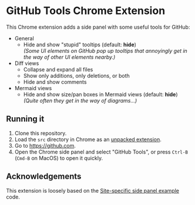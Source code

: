 # GitHub Tools Chrome Extension

This Chrome extension adds a side panel with some useful tools for GitHub:

- General
  - Hide and show "stupid" tooltips (default: **hide**)  
    _(Some UI elements on GitHub pop up tooltips that annoyingly get in the way of other UI elements nearby.)_
- Diff views
  - Collapse and expand all files
  - Show only additions, only deletions, or both
  - Hide and show comments
- Mermaid views
  - Hide and show size/pan boxes in Mermaid views (default: **hide**)  
    _(Quite often they get in the way of diagrams...)_

## Running it

1. Clone this repository.
2. Load the `src` directory in Chrome as an [unpacked extension](https://developer.chrome.com/docs/extensions/mv3/getstarted/development-basics/#load-unpacked).
3. Go to https://github.com.
4. Open the Chrome side panel and select "GitHub Tools", or press `Ctrl-B` (`Cmd-B` on MacOS) to open it quickly.

## Acknowledgements

This extension is loosely based on the [Site-specific side panel example](https://github.com/GoogleChrome/chrome-extensions-samples/tree/main/functional-samples/cookbook.sidepanel-site-specific) code.

